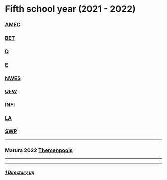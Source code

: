 # Fifth school year (2021 - 2022)

### [AMEC](./AMEC/README.md)
### [BET](./BET/README.md)
### [D](./D/README.md)
### [E](./E/README.md)
### [NWES](./NWES/README.md)
### [UFW](./UFW/README.md)
### [INFI](./INFI/README.md)
### [LA](./LA/README.md)
### [SWP](./SWP/README.md)

----

### Matura 2022 [Themenpools](./MaturaThemenpools2022.md)

----
----

##### [1 Directory up](./../README.md)
